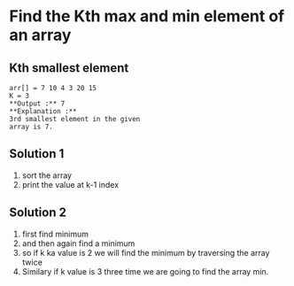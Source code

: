 # Find the Kth max and min element of an array

## Kth smallest element
```
arr[] = 7 10 4 3 20 15
K = 3
**Output :** 7
**Explanation :**
3rd smallest element in the given 
array is 7.

```


## Solution 1
1. sort the array
2. print the value at k-1 index

## Solution 2
1. first find minimum 
2. and then again find a minimum 
3. so if k ka value is 2 we will find the minimum by traversing the array twice
4. Similary if k value is 3 three time we are going to find the array min.

```java
```